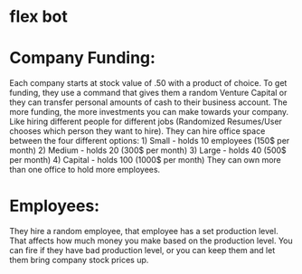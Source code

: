 # flex bot
# Company Funding:
Each company starts at stock value of .50 with a product of choice. To get funding, they use a command that gives them a      random Venture Capital or they can transfer personal amounts of cash to their business account. The more funding, the more investments you can make towards your company. Like hiring different people for different jobs (Randomized Resumes/User chooses which person they want to hire). 
  They can hire office space between the four different options:
    1) Small - holds 10 employees (150$ per month)
    2) Medium - holds 20 (300$ per month)
    3) Large - holds 40 (500$ per month)
    4) Capital - holds 100 (1000$ per month)
   They can own more than one office to hold more employees.
 
# Employees:
They hire a random employee, that employee has a set production level. That affects how much money you make based on the production level. You can fire if they have bad production level, or you can keep them and let them bring company stock prices up.
  

